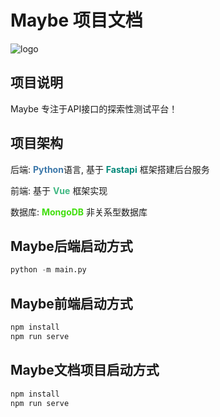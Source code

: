 # Maybe 项目文档

![logo](/public/logo.png)

## 项目说明

Maybe 专注于API接口的探索性测试平台！

## 项目架构

后端: <b style="color:#3c78aa">Python</b>语言, 基于 <b style="color:#008879">Fastapi</b> 框架搭建后台服务

前端: 基于 <b style="color:#41b883">Vue</b> 框架实现

数据库: <b style="color:#41de0d">MongoDB</b> 非关系型数据库

## Maybe后端启动方式

``` python
python -m main.py
```

## Maybe前端启动方式

``` js
npm install
npm run serve
```

## Maybe文档项目启动方式

``` js
npm install
npm run serve
```